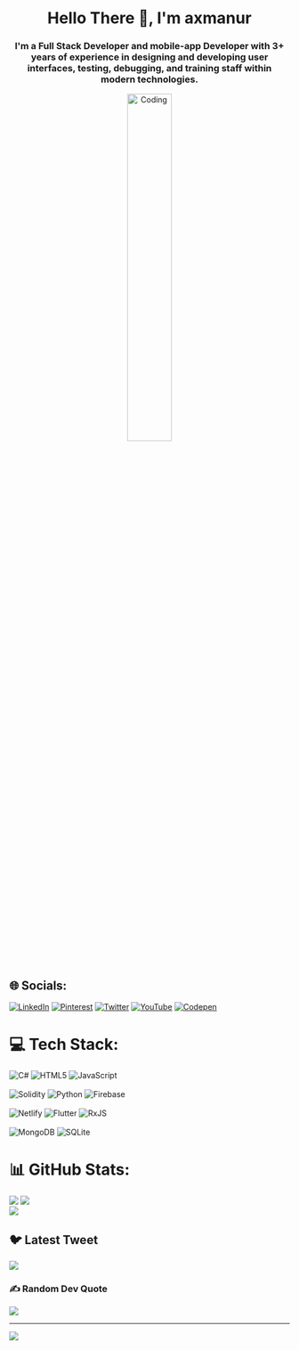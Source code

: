 <!---
- 👋 Hi, I’m @axmanur
- 👀 I’m interested in ...
- 🌱 I’m currently learning ...
- 💞️ I’m looking to collaborate on ...
- 📫 How to reach me ...
--->

<!--<p align="center">
<img align="center" alt="Coding" width="80%" height="80%" src="https://cdn.dribbble.com/users/1708816/screenshots/15637256/media/f9826f0af8a49462f048262a8502035b.gif">
</p>-->

<h1 align="center">Hello There 👋, I'm axmanur</h1>
<h3 align="center">I'm a Full Stack Developer and mobile-app Developer with 3+ years of experience in designing and developing user interfaces, testing, debugging, and training staff within modern technologies.</h3>

<p align="center">
<img align="center" width="40%" alt="Coding"  src="https://www.e2msolutions.com/wp-content/uploads/2021/10/page-banner-img.png">
</p>

## 🌐 Socials:

[![LinkedIn](https://img.shields.io/badge/LinkedIn-%230077B5.svg?logo=linkedin&logoColor=white)](https://linkedin.com/in/axmanur) [![Pinterest](https://img.shields.io/badge/Pinterest-%23E60023.svg?logo=Pinterest&logoColor=white)](https://pinterest.com/@axmanur) [![Twitter](https://img.shields.io/badge/Twitter-%231DA1F2.svg?logo=Twitter&logoColor=white)](https://twitter.com/@axmenur) 
[![YouTube](https://img.shields.io/badge/YouTube-%23FF0000.svg?logo=YouTube&logoColor=white)](https://youtube.com/@axmanur) 
[![Codepen](https://img.shields.io/badge/Codepen-000000?style=for-the-badge&logo=codepen&logoColor=white)](https://codepen.io/axmanur) 

# 💻 Tech Stack:
![C#](https://img.shields.io/badge/c%23-%23239120.svg?style=for-the-badge&logo=c-sharp&logoColor=white) 
![HTML5](https://img.shields.io/badge/html5-%23E34F26.svg?style=for-the-badge&logo=html5&logoColor=white) 
![JavaScript](https://img.shields.io/badge/javascript-%23323330.svg?style=for-the-badge&logo=javascript&logoColor=%23F7DF1E) <br/>
<br/>
![Solidity](https://img.shields.io/badge/Solidity-%23363636.svg?style=for-the-badge&logo=solidity&logoColor=white) 
![Python](https://img.shields.io/badge/python-3670A0?style=for-the-badge&logo=python&logoColor=ffdd54) 
![Firebase](https://img.shields.io/badge/firebase-%23039BE5.svg?style=for-the-badge&logo=firebase) <br/>
<br/>
![Netlify](https://img.shields.io/badge/netlify-%23000000.svg?style=for-the-badge&logo=netlify&logoColor=#00C7B7) 
![Flutter](https://img.shields.io/badge/Flutter-%2302569B.svg?style=for-the-badge&logo=Flutter&logoColor=white) 
![RxJS](https://img.shields.io/badge/rxjs-%23B7178C.svg?style=for-the-badge&logo=reactivex&logoColor=white) <br/>
<br/>
![MongoDB](https://img.shields.io/badge/MongoDB-%234ea94b.svg?style=for-the-badge&logo=mongodb&logoColor=white) 
![SQLite](https://img.shields.io/badge/sqlite-%2307405e.svg?style=for-the-badge&logo=sqlite&logoColor=white)
# 📊 GitHub Stats:
![](https://github-readme-stats.vercel.app/api?username=axmanur&theme=radical&hide_border=true&include_all_commits=true&count_private=true)
![](https://github-readme-streak-stats.herokuapp.com/?user=axmanur&theme=radical&hide_border=true)<br/>
![](https://github-readme-stats.vercel.app/api/top-langs/?username=axmanur&theme=radical&hide_border=true&include_all_commits=true&count_private=true&layout=compact)


## 🐦 Latest Tweet
[![](https://gtce.itsvg.in/api?username=@axmenur)](https://github.com/VishwaGauravIn/github-twitter-card-embed)

### ✍️ Random Dev Quote
![](https://quotes-github-readme.vercel.app/api?type=vetical&theme=radical)

---
[![](https://visitcount.itsvg.in/api?id=axmanur&icon=0&color=1)](https://visitcount.itsvg.in)

<!-- Proudly created with GPRM ( https://gprm.itsvg.in ) -->


